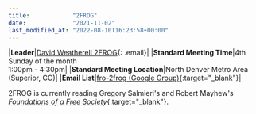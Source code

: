 ```yaml
---
title:            "2FROG"
date:             "2021-11-02"
last_modified_at: "2022-08-10T16:23:58+00:00"
---
```


|**Leader**|[David Weatherell 2FROG](){: .email}|
|**Standard Meeting Time**|4th Sunday of the month<br />1:00pm - 4:30pm|
|**Standard Meeting Location**|North Denver Metro Area<br />(Superior, CO)|
|**Email List**|[fro-2frog (Google Group)](http://groups.google.com/group/fro-2frog){:target="&lowbar;blank"}|

2FROG is currently reading Gregory Salmieri's and Robert Mayhew's [_Foundations of a Free Society_](https://smile.amazon.com/Foundations-Free-Society-Reflections-Philosophical/dp/0822945487/){:target="&lowbar;blank"}.
